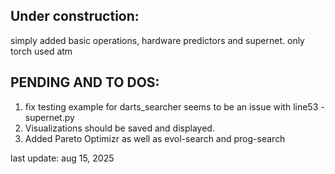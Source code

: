 ## Under construction:
simply added basic operations, hardware predictors and supernet. 
only torch used atm




## PENDING AND TO DOS: 
1. fix testing example for darts_searcher seems to be an issue with line53 - supernet.py
2. Visualizations should be saved and displayed. 
3. Added Pareto Optimizr as well as evol-search and prog-search

last update: aug 15, 2025